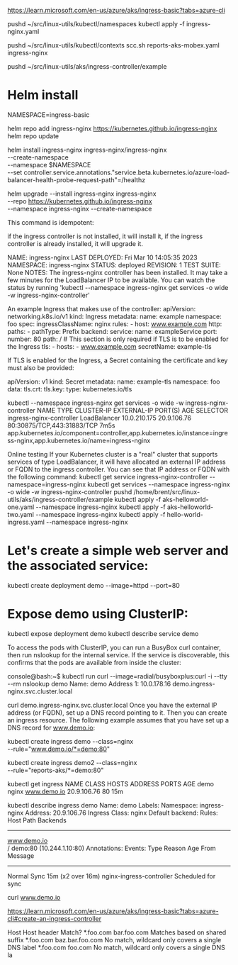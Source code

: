 https://learn.microsoft.com/en-us/azure/aks/ingress-basic?tabs=azure-cli

pushd ~/src/linux-utils/kubectl/namespaces
kubectl apply -f ingress-nginx.yaml

pushd ~/src/linux-utils/kubectl/contexts
scc.sh reports-aks-mobex.yaml ingress-nginx

pushd ~/src/linux-utils/aks/ingress-controller/example

# Helm install
NAMESPACE=ingress-basic

helm repo add ingress-nginx https://kubernetes.github.io/ingress-nginx
helm repo update

helm install ingress-nginx ingress-nginx/ingress-nginx \
  --create-namespace \
  --namespace $NAMESPACE \
  --set controller.service.annotations."service\.beta\.kubernetes\.io/azure-load-balancer-health-probe-request-path"=/healthz

helm upgrade --install ingress-nginx ingress-nginx \
  --repo https://kubernetes.github.io/ingress-nginx \
  --namespace ingress-nginx --create-namespace

This command is idempotent:

if the ingress controller is not installed, it will install it,
if the ingress controller is already installed, it will upgrade it.

NAME: ingress-nginx
LAST DEPLOYED: Fri Mar 10 14:05:35 2023
NAMESPACE: ingress-nginx
STATUS: deployed
REVISION: 1
TEST SUITE: None
NOTES:
The ingress-nginx controller has been installed.
It may take a few minutes for the LoadBalancer IP to be available.
You can watch the status by running 'kubectl --namespace ingress-nginx get services -o wide -w ingress-nginx-controller'

An example Ingress that makes use of the controller:
  apiVersion: networking.k8s.io/v1
  kind: Ingress
  metadata:
    name: example
    namespace: foo
  spec:
    ingressClassName: nginx
    rules:
      - host: www.example.com
        http:
          paths:
            - pathType: Prefix
              backend:
                service:
                  name: exampleService
                  port:
                    number: 80
              path: /
    # This section is only required if TLS is to be enabled for the Ingress
    tls:
      - hosts:
        - www.example.com
        secretName: example-tls

If TLS is enabled for the Ingress, a Secret containing the certificate and key must also be provided:

  apiVersion: v1
  kind: Secret
  metadata:
    name: example-tls
    namespace: foo
  data:
    tls.crt: <base64 encoded cert>
    tls.key: <base64 encoded key>
  type: kubernetes.io/tls

kubectl --namespace ingress-nginx get services -o wide -w ingress-nginx-controller
NAME                       TYPE           CLUSTER-IP     EXTERNAL-IP   PORT(S)                      AGE    SELECTOR
ingress-nginx-controller   LoadBalancer   10.0.210.175   20.9.106.76   80:30875/TCP,443:31883/TCP   7m5s   app.kubernetes.io/component=controller,app.kubernetes.io/instance=ingress-nginx,app.kubernetes.io/name=ingress-nginx


Online testing
If your Kubernetes cluster is a "real" cluster that supports services of type LoadBalancer, it will have allocated an external IP address or FQDN to the ingress controller.
You can see that IP address or FQDN with the following command:
kubectl get service ingress-nginx-controller --namespace=ingress-nginx
kubectl get services --namespace ingress-nginx -o wide -w ingress-nginx-controller
pushd /home/brent/src/linux-utils/aks/ingress-controller/example
kubectl apply -f aks-helloworld-one.yaml --namespace ingress-nginx
kubectl apply -f aks-helloworld-two.yaml --namespace ingress-nginx
kubectl apply -f hello-world-ingress.yaml --namespace ingress-nginx
# Let's create a simple web server and the associated service:
kubectl create deployment demo --image=httpd --port=80
# Expose demo using ClusterIP:
kubectl expose deployment demo
kubectl describe service demo

To access the pods with ClusterIP, you can run a BusyBox curl container, then run nslookup for the internal service. If the service is discoverable, this confirms that the pods are available from inside the cluster:


console@bash:~$ kubectl run curl --image=radial/busyboxplus:curl -i --tty --rm
nslookup demo
Name:      demo
Address 1: 10.0.178.16 demo.ingress-nginx.svc.cluster.local

curl demo.ingress-nginx.svc.cluster.local
Once you have the external IP address (or FQDN), set up a DNS record pointing to it. Then you can create an ingress resource. The following example assumes that you have set up a DNS record for www.demo.io:

kubectl create ingress demo --class=nginx \
  --rule="www.demo.io/*=demo:80"

  kubectl create ingress demo2 --class=nginx \
  --rule="reports-aks/*=demo:80"

kubectl get ingress
NAME   CLASS   HOSTS         ADDRESS       PORTS   AGE
demo   nginx   www.demo.io   20.9.106.76   80      15m

kubectl describe ingress demo
Name:             demo
Labels:           <none>
Namespace:        ingress-nginx
Address:          20.9.106.76
Ingress Class:    nginx
Default backend:  <default>
Rules:
  Host         Path  Backends
  ----         ----  --------
  www.demo.io  
               /   demo:80 (10.244.1.10:80)
Annotations:   <none>
Events:
  Type    Reason  Age                From                      Message
  ----    ------  ----               ----                      -------
  Normal  Sync    15m (x2 over 16m)  nginx-ingress-controller  Scheduled for sync

curl www.demo.io

https://learn.microsoft.com/en-us/azure/aks/ingress-basic?tabs=azure-cli#create-an-ingress-controller


Host	Host header	Match?
*.foo.com	bar.foo.com	Matches based on shared suffix
*.foo.com	baz.bar.foo.com	No match, wildcard only covers a single DNS label
*.foo.com	foo.com	No match, wildcard only covers a single DNS la
